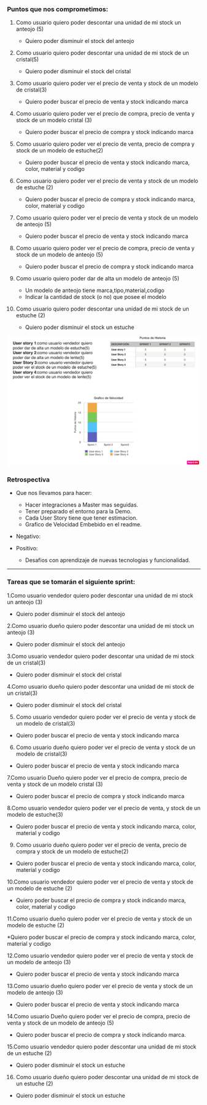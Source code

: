 ### Puntos que nos comprometimos:

1. Como usuario quiero poder descontar una unidad de mi stock un anteojo (5)
    * Quiero poder disminuir el stock del anteojo

2. Como usuario quiero poder descontar una unidad de mi stock de un cristal(5)
    * Quiero poder disminuir el stock del cristal


3. Como usuario quiero poder ver el precio de venta y stock de un modelo de cristal(3)
    * Quiero poder buscar el precio de venta y stock indicando marca

4. Como usuario quiero poder ver el precio de compra, precio de venta y stock de un modelo cristal (3) 
    * Quiero poder buscar el precio de compra y stock indicando marca


5. Como usuario quiero poder ver el precio de venta, precio de compra y stock de un modelo de estuche(2)
    * Quiero poder buscar el precio de venta y stock indicando marca, color, material y codigo
    
6. Como usuario quiero poder ver el precio de venta y stock de un modelo de estuche (2)
    * Quiero poder buscar el precio de compra y stock indicando marca, color, material y codigo


7. Como usuario quiero poder ver el precio de venta y stock de un modelo de anteojo (5)
    * Quiero poder buscar el precio de venta y stock indicando marca

8. Como usuario quiero poder ver el precio de compra, precio de venta y stock de un modelo de anteojo (5)
    * Quiero poder buscar el precio de compra y stock indicando marca


9. Como usuario quiero poder dar de alta un modelo de anteojo (5)
    * Un modelo de anteojo tiene marca,tipo,material,codigo
    * Indicar la cantidad de stock (o no) que posee el modelo
    
10. Como usuario quiero poder descontar una unidad de mi stock de un estuche (2)
    * Quiero poder disminuir el stock un estuche
    
    
    
![Grafico de Velocidad](https://github.com/Miloro/ProyectoJordan/blob/ftAnteojo/Sprints/sprint1/grafico%20velocidad%20sprint%201.png)


### Retrospectiva

* Que nos llevamos para hacer:
    * Hacer integraciones a Master mas seguidas.
    * Tener preparado el entorno para la Demo. 
    * Cada User Story tiene que tener estimacion.
    * Grafico de Velocidad Embebido en el readme.
    
* Negativo:
          
* Positivo:
    * Desafios con aprendizaje de nuevas tecnologias y funcionalidad. 

---

### Tareas que se tomarán el siguiente sprint:



1.Como usuario  vendedor quiero poder descontar una unidad de mi stock un anteojo (3)

* Quiero poder disminuir el stock del anteojo

2.Como usuario dueño quiero poder descontar una unidad de mi stock un anteojo (3)

* Quiero poder disminuir el stock del anteojo

3.Como usuario  vendedor quiero poder descontar una unidad de mi stock de un cristal(3)

* Quiero poder disminuir el stock del cristal

4.Como usuario  dueño quiero poder descontar una unidad de mi stock de un cristal(3)

* Quiero poder disminuir el stock del cristal

5. Como usuario vendedor quiero poder ver el precio de venta y stock de un modelo de cristal(3)

* Quiero poder buscar el precio de venta y stock indicando marca

6. Como usuario dueño quiero poder ver el precio de venta  y stock de un modelo de cristal(3)

* Quiero poder buscar el precio de venta y stock indicando marca

7.Como usuario Dueño quiero poder ver el precio de compra, precio de venta y stock de un modelo cristal (3)

* Quiero poder buscar el precio de compra y stock indicando marca

8.Como usuario vendedor quiero poder ver el precio de venta, y stock de un modelo de estuche(3)

* Quiero poder buscar el precio de venta y stock indicando marca, color, material y codigo

9. Como usuario dueño quiero poder ver el precio de venta, precio de compra y stock de un modelo de estuche(2)

* Quiero poder buscar el precio de venta y stock indicando marca, color, material y codigo

10.Como usuario vendedor quiero poder ver el precio de venta y stock de un modelo de estuche (2)

* Quiero poder buscar el precio de compra y stock indicando marca, color, material y codigo

11.Como usuario dueño quiero poder ver el precio de venta y stock de un modelo de estuche (2)

*Quiero poder buscar el precio de compra y stock indicando marca, color, material y codigo

12.Como usuario vendedor quiero poder ver el precio de venta y stock de un modelo de anteojo (3)

* Quiero poder buscar el precio de venta y stock indicando marca

13.Como usuario dueño quiero poder ver el precio de venta y stock de un modelo de anteojo (3)

* Quiero poder buscar el precio de venta y stock indicando marca

14.Como usuario Dueño quiero poder ver el precio de compra, precio de venta y stock de un modelo de anteojo (5)
* Quiero poder buscar el precio de compra y stock indicando marca.

15.Como usuario  vendedor quiero poder descontar una unidad de mi stock de un estuche (2)

* Quiero poder disminuir el stock un estuche

16. Como usuario  dueño quiero poder descontar una unidad de mi stock de un estuche (2)
*  Quiero poder disminuir el stock un estuche



